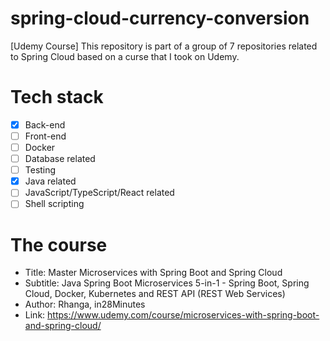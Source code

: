 # spring-cloud-currency-conversion
[Udemy Course] This repository is part of a group of 7 repositories related to Spring Cloud based on a curse that I took on Udemy.

# Tech stack
- [x] Back-end
- [ ] Front-end
- [ ] Docker
- [ ] Database related
- [ ] Testing
- [x] Java related
- [ ] JavaScript/TypeScript/React related
- [ ] Shell scripting

# The course
- Title: Master Microservices with Spring Boot and Spring Cloud
- Subtitle: Java Spring Boot Microservices 5-in-1 - Spring Boot, Spring Cloud, Docker, Kubernetes and REST API (REST Web Services)
- Author: Rhanga, in28Minutes
- Link: https://www.udemy.com/course/microservices-with-spring-boot-and-spring-cloud/
